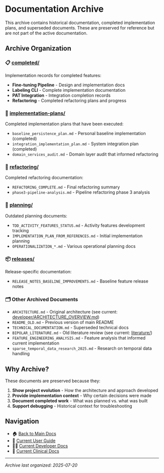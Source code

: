 # Documentation Archive

This archive contains historical documentation, completed implementation plans, and superseded documents. These are preserved for reference but are not part of the active documentation.

## Archive Organization

### 📋 [completed/](completed/)
Implementation records for completed features:
- **Fine-tuning Pipeline** - Design and implementation docs
- **Labeling CLI** - Complete implementation documentation
- **PAT Integration** - Integration completion records
- **Refactoring** - Completed refactoring plans and progress

### 📐 [implementation-plans/](implementation-plans/)
Completed implementation plans that have been executed:
- `baseline_persistence_plan.md` - Personal baseline implementation (completed)
- `integration_implementation_plan.md` - System integration plan (completed)
- `domain_services_audit.md` - Domain layer audit that informed refactoring

### 🔧 [refactoring/](refactoring/)
Completed refactoring documentation:
- `REFACTORING_COMPLETE.md` - Final refactoring summary
- `phase3-pipeline-analysis.md` - Pipeline refactoring phase 3 analysis

### 📝 [planning/](planning/)
Outdated planning documents:
- `TDD_ACTIVITY_FEATURES_STATUS.md` - Activity features development tracking
- `IMPLEMENTATION_PLAN_FROM_REFERENCES.md` - Initial implementation planning
- `OPERATIONALIZATION_*.md` - Various operational planning docs

### 📦 [releases/](releases/)
Release-specific documentation:
- `RELEASE_NOTES_BASELINE_IMPROVEMENTS.md` - Baseline feature release notes

### 🗂️ Other Archived Documents
- `ARCHITECTURE.md` - Original architecture (see current: [developer/ARCHITECTURE_OVERVIEW.md](../developer/ARCHITECTURE_OVERVIEW.md))
- `README_OLD.md` - Previous version of main README
- `TECHNICAL_DOCUMENTATION.md` - Superseded technical docs
- `BIPOLAR_LITERATURE.md` - Old literature review (see current: [literature/](../literature/))
- `FEATURE_ENGINEERING_ANALYSIS.md` - Feature analysis that informed current implementation
- `sparse_temporal_data_research_2025.md` - Research on temporal data handling

## Why Archive?

These documents are preserved because they:
1. **Show project evolution** - How the architecture and approach developed
2. **Provide implementation context** - Why certain decisions were made
3. **Document completed work** - What was planned vs. what was built
4. **Support debugging** - Historical context for troubleshooting

## Navigation

- 🏠 [Back to Main Docs](../README.md)
- 👥 [Current User Guide](../user/)
- 👩‍💻 [Current Developer Docs](../developer/)
- 🏥 [Current Clinical Docs](../clinical/)

---
*Archive last organized: 2025-07-20*
